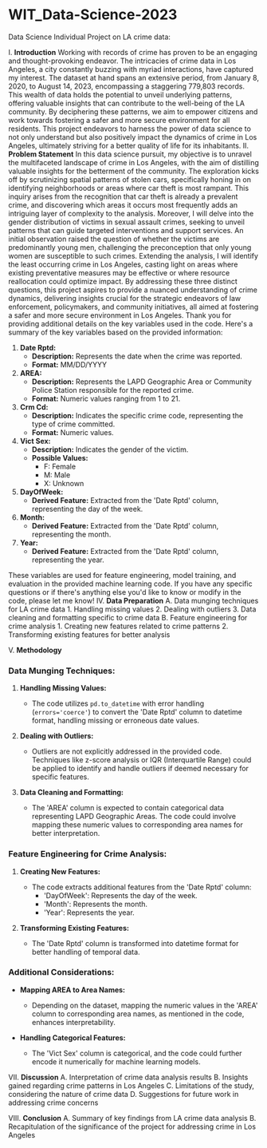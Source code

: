# WIT_Data-Science-2023


Data Science Individual Project on LA crime data:

I. **Introduction**
Working with records of crime has proven to be an engaging and thought-provoking endeavor. The intricacies of crime data in Los Angeles, a city constantly buzzing with myriad interactions, have captured my interest. The dataset at hand spans an extensive period, from January 8, 2020, to August 14, 2023, encompassing a staggering 779,803 records. This wealth of data holds the potential to unveil underlying patterns, offering valuable insights that can contribute to the well-being of the LA community. By deciphering these patterns, we aim to empower citizens and work towards fostering a safer and more secure environment for all residents. This project endeavors to harness the power of data science to not only understand but also positively impact the dynamics of crime in Los Angeles, ultimately striving for a better quality of life for its inhabitants.
II. **Problem Statement**
In this data science pursuit, my objective is to unravel the multifaceted landscape of crime in Los Angeles, with the aim of distilling valuable insights for the betterment of the community. The exploration kicks off by scrutinizing spatial patterns of stolen cars, specifically honing in on identifying neighborhoods or areas where car theft is most rampant. This inquiry arises from the recognition that car theft is already a prevalent crime, and discovering which areas it occurs most frequently adds an intriguing layer of complexity to the analysis. Moreover, I will delve into the gender distribution of victims in sexual assault crimes, seeking to unveil patterns that can guide targeted interventions and support services. An initial observation raised the question of whether the victims are predominantly young men, challenging the preconception that only young women are susceptible to such crimes. Extending the analysis, I will identify the least occurring crime in Los Angeles, casting light on areas where existing preventative measures may be effective or where resource reallocation could optimize impact. By addressing these three distinct questions, this project aspires to provide a nuanced understanding of crime dynamics, delivering insights crucial for the strategic endeavors of law enforcement, policymakers, and community initiatives, all aimed at fostering a safer and more secure environment in Los Angeles.
Thank you for providing additional details on the key variables used in the code. Here's a summary of the key variables based on the provided information:

1. **Date Rptd:**
   - **Description:** Represents the date when the crime was reported.
   - **Format:** MM/DD/YYYY
2. **AREA:**
   - **Description:** Represents the LAPD Geographic Area or Community Police Station responsible for the reported crime.
   - **Format:** Numeric values ranging from 1 to 21.
3. **Crm Cd:**
   - **Description:** Indicates the specific crime code, representing the type of crime committed.
   - **Format:** Numeric values.
4. **Vict Sex:**
   - **Description:** Indicates the gender of the victim.
   - **Possible Values:**
     - F: Female
     - M: Male
     - X: Unknown
5. **DayOfWeek:**
   - **Derived Feature:** Extracted from the 'Date Rptd' column, representing the day of the week.
6. **Month:**
   - **Derived Feature:** Extracted from the 'Date Rptd' column, representing the month.
7. **Year:**
   - **Derived Feature:** Extracted from the 'Date Rptd' column, representing the year.

These variables are used for feature engineering, model training, and evaluation in the provided machine learning code. If you have any specific questions or if there's anything else you'd like to know or modify in the code, please let me know!
IV. **Data Preparation**
   A. Data munging techniques for LA crime data
      1. Handling missing values
      2. Dealing with outliers
      3. Data cleaning and formatting specific to crime data
   B. Feature engineering for crime analysis
      1. Creating new features related to crime patterns
      2. Transforming existing features for better analysis

V. **Methodology**
### Data Munging Techniques:

1. **Handling Missing Values:**
   - The code utilizes `pd.to_datetime` with error handling (`errors='coerce'`) to convert the 'Date Rptd' column to datetime format, handling missing or erroneous date values.

2. **Dealing with Outliers:**
   - Outliers are not explicitly addressed in the provided code. Techniques like z-score analysis or IQR (Interquartile Range) could be applied to identify and handle outliers if deemed necessary for specific features.

3. **Data Cleaning and Formatting:**
   - The 'AREA' column is expected to contain categorical data representing LAPD Geographic Areas. The code could involve mapping these numeric values to corresponding area names for better interpretation.

### Feature Engineering for Crime Analysis:

1. **Creating New Features:**
   - The code extracts additional features from the 'Date Rptd' column:
     - 'DayOfWeek': Represents the day of the week.
     - 'Month': Represents the month.
     - 'Year': Represents the year.

2. **Transforming Existing Features:**
   - The 'Date Rptd' column is transformed into datetime format for better handling of temporal data.

### Additional Considerations:

- **Mapping AREA to Area Names:**
  - Depending on the dataset, mapping the numeric values in the 'AREA' column to corresponding area names, as mentioned in the code, enhances interpretability.

- **Handling Categorical Features:**
  - The 'Vict Sex' column is categorical, and the code could further encode it numerically for machine learning models.

VII. **Discussion**
   A. Interpretation of crime data analysis results
   B. Insights gained regarding crime patterns in Los Angeles
   C. Limitations of the study, considering the nature of crime data
   D. Suggestions for future work in addressing crime concerns

VIII. **Conclusion**
   A. Summary of key findings from LA crime data analysis
   B. Recapitulation of the significance of the project for addressing crime in Los Angeles


